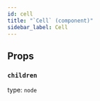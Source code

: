 ```yaml
---
id: cell
title: "`Cell` (component)"
sidebar_label: Cell
---
```



Props
-----

### `children`

type: `node`


